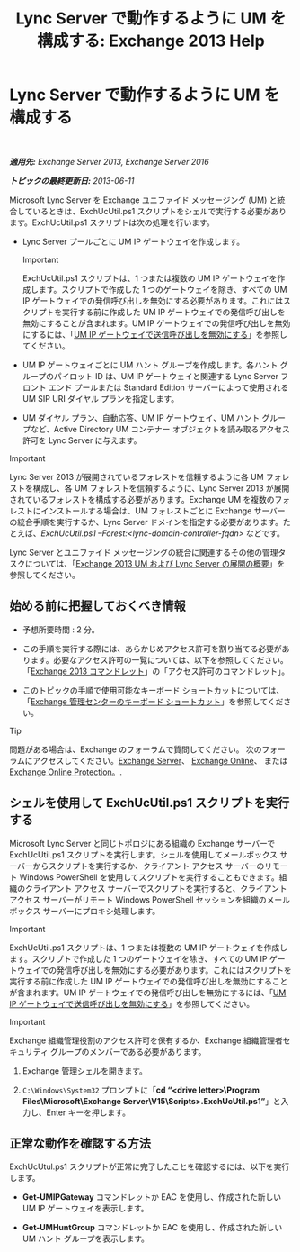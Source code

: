 ﻿---
title: 'Lync Server で動作するように UM を構成する: Exchange 2013 Help'
TOCTitle: Lync Server で動作するように UM を構成する
ms:assetid: 29bdddbf-75d5-4c92-988e-c8506ecc7a1c
ms:mtpsurl: https://technet.microsoft.com/ja-jp/library/JJ966276(v=EXCHG.150)
ms:contentKeyID: 52057806
ms.date: 04/24/2018
mtps_version: v=EXCHG.150
ms.translationtype: HT
---

# Lync Server で動作するように UM を構成する

 

_**適用先:** Exchange Server 2013, Exchange Server 2016_

_**トピックの最終更新日:** 2013-06-11_

Microsoft Lync Server を Exchange ユニファイド メッセージング (UM) と統合しているときは、ExchUcUtil.ps1 スクリプトをシェルで実行する必要があります。ExchUcUtil.ps1 スクリプトは次の処理を行います。

  - Lync Server プールごとに UM IP ゲートウェイを作成します。
    

    > [!IMPORTANT]
    > ExchUcUtil.ps1 スクリプトは、1 つまたは複数の UM IP ゲートウェイを作成します。スクリプトで作成した 1 つのゲートウェイを除き、すべての UM IP ゲートウェイでの発信呼び出しを無効にする必要があります。これにはスクリプトを実行する前に作成した UM IP ゲートウェイでの発信呼び出しを無効にすることが含まれます。UM IP ゲートウェイでの発信呼び出しを無効にするには、「<A href="disable-outgoing-calls-on-https://docs.microsoft.com/ja-jp/exchange/voice-mail-unified-messaging/connect-voice-mail-system/um-ip-gateways">UM IP ゲートウェイで送信呼び出しを無効にする</A>」を参照してください。



  - UM IP ゲートウェイごとに UM ハント グループを作成します。各ハント グループのパイロット ID は、UM IP ゲートウェイと関連する Lync Server フロント エンド プールまたは Standard Edition サーバーによって使用される UM SIP URI ダイヤル プランを指定します。

  - UM ダイヤル プラン、自動応答、UM IP ゲートウェイ、UM ハント グループなど、Active Directory UM コンテナー オブジェクトを読み取るアクセス許可を Lync Server に与えます。


> [!IMPORTANT]
> Lync Server 2013 が展開されているフォレストを信頼するように各 UM フォレストを構成し、各 UM フォレストを信頼するように、Lync Server 2013 が展開されているフォレストを構成する必要があります。Exchange UM を複数のフォレストにインストールする場合は、UM フォレストごとに Exchange サーバーの統合手順を実行するか、Lync Server ドメインを指定する必要があります。たとえば、<EM>ExchUcUtil.ps1 –Forest:&lt;lync-domain-controller-fqdn&gt;</EM> などです。



Lync Server とユニファイド メッセージングの統合に関連するその他の管理タスクについては、「[Exchange 2013 UM および Lync Server の展開の概要](deploying-exchange-2013-um-and-lync-server-overview-exchange-2013-help.md)」を参照してください。

## 始める前に把握しておくべき情報

  - 予想所要時間 : 2 分。

  - この手順を実行する際には、あらかじめアクセス許可を割り当てる必要があります。必要なアクセス許可の一覧については、以下を参照してください。「[Exchange 2013 コマンドレット](https://technet.microsoft.com/ja-jp/library/bb124413\(v=exchg.150\))」の「アクセス許可のコマンドレット」。

  - このトピックの手順で使用可能なキーボード ショートカットについては、「[Exchange 管理センターのキーボード ショートカット](keyboard-shortcuts-in-the-exchange-admin-center-exchange-online-protection-help.md)」を参照してください。


> [!TIP]
> 問題がある場合は、Exchange のフォーラムで質問してください。 次のフォーラムにアクセスしてください。<A href="https://go.microsoft.com/fwlink/p/?linkid=60612">Exchange Server</A>、 <A href="https://go.microsoft.com/fwlink/p/?linkid=267542">Exchange Online</A>、 または <A href="https://go.microsoft.com/fwlink/p/?linkid=285351">Exchange Online Protection</A>。.



## シェルを使用して ExchUcUtil.ps1 スクリプトを実行する

Microsoft Lync Server と同じトポロジにある組織の Exchange サーバーで ExchUcUtil.ps1 スクリプトを実行します。シェルを使用してメールボックス サーバーからスクリプトを実行するか、クライアント アクセス サーバーのリモート Windows PowerShell を使用してスクリプトを実行することもできます。組織のクライアント アクセス サーバーでスクリプトを実行すると、クライアント アクセス サーバーがリモート Windows PowerShell セッションを組織のメールボックス サーバーにプロキシ処理します。


> [!IMPORTANT]
> ExchUcUtil.ps1 スクリプトは、1 つまたは複数の UM IP ゲートウェイを作成します。スクリプトで作成した 1 つのゲートウェイを除き、すべての UM IP ゲートウェイでの発信呼び出しを無効にする必要があります。これにはスクリプトを実行する前に作成した UM IP ゲートウェイでの発信呼び出しを無効にすることが含まれます。UM IP ゲートウェイでの発信呼び出しを無効にするには、「<A href="disable-outgoing-calls-on-https://docs.microsoft.com/ja-jp/exchange/voice-mail-unified-messaging/connect-voice-mail-system/um-ip-gateways">UM IP ゲートウェイで送信呼び出しを無効にする</A>」を参照してください。




> [!IMPORTANT]
> Exchange 組織管理役割のアクセス許可を保有するか、Exchange 組織管理者セキュリティ グループのメンバーである必要があります。



1.  Exchange 管理シェルを開きます。

2.  `C:\Windows\System32` プロンプトに「**cd “\<drive letter\>\\Program Files\\Microsoft\\Exchange Server\\V15\\Scripts\>.ExchUcUtil.ps1”**」と入力し、Enter キーを押します。

## 正常な動作を確認する方法

ExchUcUtul.ps1 スクリプトが正常に完了したことを確認するには、以下を実行します。

  - **Get-UMIPGateway** コマンドレットか EAC を使用し、作成された新しい UM IP ゲートウェイを表示します。

  - **Get-UMHuntGroup** コマンドレットか EAC を使用し、作成された新しい UM ハント グループを表示します。

